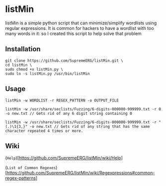# listMin
listMin is a simple python script that can minimize/simplify wordlists using regular expressions. It is common for hackers to have a wordlist with too many words in it: so I created this script to help solve that problem
## Installation
```
git clone https://github.com/SupremeERG/listMin.git \
cd listMin \
sudo chmod +x listMin.py \
sudo ln -s listMin.py /usr/bin/listMin
``` 
## Usage
`listMin -w WORDLIST -r REGEX_PATTERN -o OUTPUT_FILE`
```
listMin -w /usr/share/seclists/Fuzzing/6-digits-000000-999999.txt -r 0 -o new.txt // Gets rid of any 6 digit string containing 0

listMin -w /usr/share/seclists/Fuzzing/6-digits-000000-999999.txt -r "(.)\1{3,}" -o new.txt // Gets rid of any string that has the same character repeated 4 times or more.
```

## Wiki

(`Help`)[https://github.com/SupremeERG/listMin/wiki/Help]

(`List of Common Regexes`)[https://github.com/SupremeERG/listMin/wiki/Regexpressions#common-regex-patterns]
<!-- add link to regex wiki page -->
